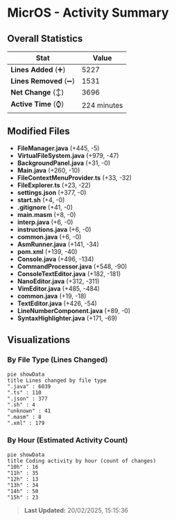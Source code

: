 # MicrOS - Activity Summary 

## Overall Statistics

| Stat                   | Value                                                             |
| ---------------------- | ----------------------------------------------------------------- |
| **Lines Added** (➕)   | 5227                                          |
| **Lines Removed** (➖) | 1531                                        |
| **Net Change** (↕)    | 3696                |
| **Active Time** (⌚)   | 224 minutes |


## Modified Files
- **FileManager.java** (+445, -5)
- **VirtualFileSystem.java** (+979, -47)
- **BackgroundPanel.java** (+31, -0)
- **Main.java** (+260, -10)
- **FileContextMenuProvider.ts** (+33, -32)
- **FileExplorer.ts** (+23, -22)
- **settings.json** (+377, -0)
- **start.sh** (+4, -0)
- **.gitignore** (+41, -0)
- **main.masm** (+8, -0)
- **interp.java** (+6, -0)
- **instructions.java** (+6, -0)
- **common.java** (+6, -0)
- **AsmRunner.java** (+141, -34)
- **pom.xml** (+139, -40)
- **Console.java** (+496, -134)
- **CommandProcessor.java** (+548, -90)
- **ConsoleTextEditor.java** (+182, -181)
- **NanoEditor.java** (+312, -311)
- **VimEditor.java** (+485, -484)
- **common.java** (+19, -18)
- **TextEditor.java** (+426, -54)
- **LineNumberComponent.java** (+89, -0)
- **SyntaxHighlighter.java** (+171, -69)

## Visualizations

### By File Type (Lines Changed)

```mermaid
pie showData
title Lines changed by file type
".java" : 6039
".ts" : 110
".json" : 377
".sh" : 4
"unknown" : 41
".masm" : 8
".xml" : 179
```

### By Hour (Estimated Activity Count)

```mermaid
pie showData
title Coding activity by hour (count of changes)
"10h" : 16
"11h" : 35
"12h" : 13
"13h" : 34
"14h" : 50
"15h" : 23
```


> **Last Updated:** 20/02/2025, 15:15:36